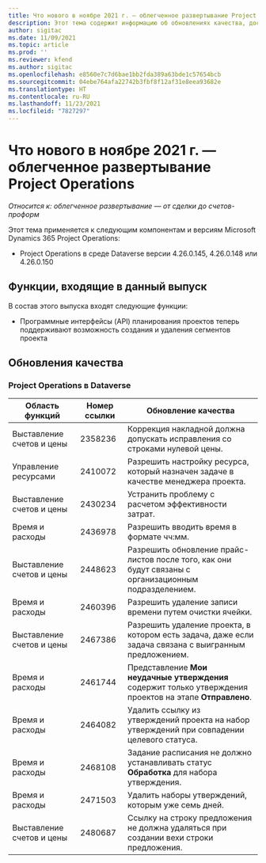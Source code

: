 ```yaml
---
title: Что нового в ноябре 2021 г. — облегченное развертывание Project Operations
description: Этот тема содержит информацию об обновлениях качества, доступных в выпуске облегченного развертывания Project Operations за ноябрь 2021 года.
author: sigitac
ms.date: 11/09/2021
ms.topic: article
ms.prod: ''
ms.reviewer: kfend
ms.author: sigitac
ms.openlocfilehash: e8560e7c7d6bae1bb2fda389a63bde1c57654bcb
ms.sourcegitcommit: 04ebe764afa22742b3fbf8f12af31e8eea93682e
ms.translationtype: HT
ms.contentlocale: ru-RU
ms.lasthandoff: 11/23/2021
ms.locfileid: "7827297"
---
```

# <a name="whats-new-november-2021---project-operations-lite-deployment"></a>Что нового в ноябре 2021 г. — облегченное развертывание Project Operations

_Относится к: облегченное развертывание — от сделки до счетов-проформ_

Этот тема применяется к следующим компонентам и версиям Microsoft Dynamics 365 Project Operations:

- Project Operations в среде Dataverse версии 4.26.0.145, 4.26.0.148 или 4.26.0.150
  
## <a name="features-included-in-this-release"></a>Функции, входящие в данный выпуск

В состав этого выпуска входят следующие функции:

- Программные интерфейсы (API) планирования проектов теперь поддерживают возможность создания и удаления сегментов проекта

## <a name="quality-updates"></a>Обновления качества

### <a name="project-operations-in-dataverse"></a>Project Operations в Dataverse

| Область функций | Номер ссылки | Обновление качества |
| --- | --- | --- |
| Выставление счетов и цены | 2358236 | Коррекция накладной должна допускать исправления со строками нулевой цены. |
| Управление ресурсами | 2410072 | Разрешить настройку ресурса, который назначен задаче в качестве менеджера проекта. |
| Выставление счетов и цены | 2430234 | Устранить проблему с расчетом эффективности затрат. |
| Время и расходы | 2436978 | Разрешить вводить время в формате чч:мм. |
| Выставление счетов и цены | 2448623 | Разрешить обновление прайс-листов после того, как они будут связаны с организационным подразделением. |
| Время и расходы | 2460396 | Разрешить удаление записи времени путем очистки ячейки. |
| Выставление счетов и цены | 2467386 | Разрешить удаление проекта, в котором есть задача, даже если задача связана с выигранным предложением. |
| Время и расходы | 2461744 | Представление **Мои неудачные утверждения** содержит только утверждения проектов на этапе **Отправлено**. |
| Время и расходы | 2464082 | Удалить ссылку из утверждений проекта на набор утверждений при совпадении целевого статуса. |
| Время и расходы | 2468108 | Задание расписания не должно устанавливать статус **Обработка** для набора утверждения. |
| Время и расходы | 2471503 | Удалить наборы утверждений, которым уже семь дней. |
| Выставление счетов и цены | 2480687 | Ссылку на строку предложения не должна удаляться при создании вехи строки предложения. |
